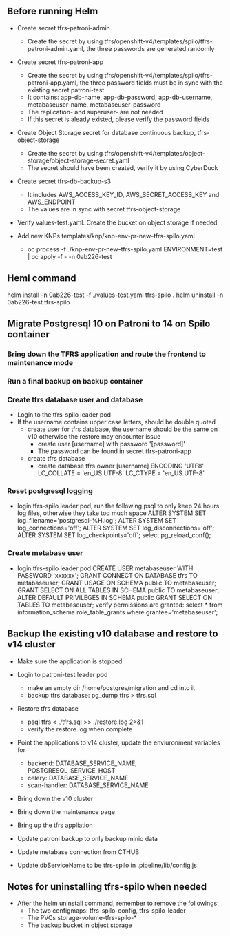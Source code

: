 ## Before running Helm
* Create secret tfrs-patroni-admin
    * Create the secret by using tfrs/openshift-v4/templates/spilo/tfrs-patroni-admin.yaml, the three passwords are generated randomly

* Create secret tfrs-patroni-app
    * Create the secret by using tfrs/openshift-v4/templates/spilo/tfrs-patroni-app.yaml, the three password fields must be in sync with the existing secret patroni-test
    * It contains: app-db-name, app-db-password, app-db-username, metabaseuser-name, metabaseuser-password
    * The replication- and superuser- are not needed
    * If this secret is aleady existed, please verify the password fields

* Create Object Storage secret for database continuous backup, tfrs-object-storage
    * Create the secret by using tfrs/openshift-v4/templates/object-storage/object-storage-secret.yaml
    * The secret should have been created, verify it by using CyberDuck

* Create secret tfrs-db-backup-s3
    * It includes AWS_ACCESS_KEY_ID, AWS_SECRET_ACCESS_KEY and AWS_ENDPOINT
    * The values are in sync with secret tfrs-object-storage

* Verify values-test.yaml. Create the bucket on object storage if needed

* Add new KNPs templates/knp/knp-env-pr-new-tfrs-spilo.yaml
    * oc process -f ./knp-env-pr-new-tfrs-spilo.yaml ENVIRONMENT=test | oc apply -f - -n 0ab226-test    

## Heml command
helm install -n 0ab226-test -f ./values-test.yaml tfrs-spilo .
helm uninstall -n 0ab226-test tfrs-spilo

## Migrate Postgresql 10 on Patroni to 14 on Spilo container

### Bring down the TFRS application and route the frontend to maintenance mode

### Run a final backup on backup container

### Create tfrs database user and database
* Login to the tfrs-spilo leader pod
* If the username contains upper case letters, should be double quoted
    * create user for tfrs database, the username should be the same on v10 otherwise the restore may encounter issue
        * create user [username] with password '[password]'
        * The password can be found in secret tfrs-patroni-app
    * create tfrs database
        * create database tfrs owner [username] ENCODING 'UTF8' LC_COLLATE = 'en_US.UTF-8' LC_CTYPE = 'en_US.UTF-8'
### Reset postgresql logging
* login tfrs-spilo leader pod, run the following psql to only keep 24 hours log files, otherwise they take too much space
    ALTER SYSTEM SET log_filename='postgresql-%H.log';
    ALTER SYSTEM SET log_connections='off';
    ALTER SYSTEM SET log_disconnections='off';
    ALTER SYSTEM SET log_checkpoints='off';
    select pg_reload_conf();
### Create metabase user
* login tfrs-spilo leader pod
    CREATE USER metabaseuser WITH PASSWORD 'xxxxxx';
    GRANT CONNECT ON DATABASE tfrs TO metabaseuser;
    GRANT USAGE ON SCHEMA public TO metabaseuser;
    GRANT SELECT ON ALL TABLES IN SCHEMA public TO metabaseuser;
    ALTER DEFAULT PRIVILEGES IN SCHEMA public GRANT SELECT ON TABLES TO metabaseuser;
    verify permissions are granted:  select * from information_schema.role_table_grants where grantee='metabaseuser';

## Backup the existing v10 database and restore to v14 cluster
* Make sure the application is stopped
* Login to patroni-test leader pod
    * make an empty dir /home/postgres/migration and cd into it
    * backup tfrs database: pg_dump tfrs > tfrs.sql
* Restore tfrs database
    * psql tfrs < ./tfrs.sql >> ./restore.log 2>&1
    * verify the restore.log when complete

* Point the applications to v14 cluster, update the enviuronment variables for
    * backend: DATABASE_SERVICE_NAME, POSTGRESQL_SERVICE_HOST
    * celery: DATABASE_SERVICE_NAME
    * scan-handler: DATABASE_SERVICE_NAME
* Bring down the v10 cluster
* Bring down the maintenance page
* Bring up the tfrs appliation
* Update patroni backup to only backup minio data
* Update metabase connection from CTHUB
* Update dbServiceName to be tfrs-spilo in .pipeline/lib/config.js

## Notes for uninstalling tfrs-spilo when needed
* After the helm uninstall command, remember to remove the followings:
    * The two configmaps: tfrs-spilo-config, tfrs-spilo-leader
    * The PVCs storage-volume-tfrs-spilo-*
    * The backup bucket in object storage
